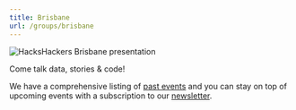 ```yaml
---
title: Brisbane
url: /groups/brisbane
---
```


![HacksHackers Brisbane presentation](https://pbs.twimg.com/profile_banners/883295768/1489629664/1500x500)

Come talk data, stories & code!

We have a comprehensive listing of [past events](https://quantsquills.com/hacks-hackers-brisbane) and you can stay on top of upcoming events with a subscription to our [newsletter](https://quantsquills.com/newsletter).
